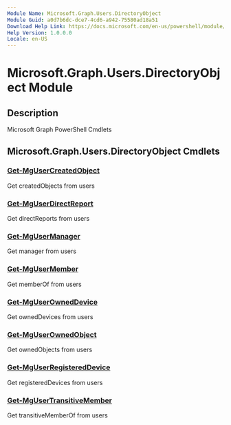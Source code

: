 ```yaml
---
Module Name: Microsoft.Graph.Users.DirectoryObject
Module Guid: a0d7b6dc-dce7-4cd6-a942-75580ad18a51
Download Help Link: https://docs.microsoft.com/en-us/powershell/module/microsoft.graph.users.directoryobject
Help Version: 1.0.0.0
Locale: en-US
---
```


# Microsoft.Graph.Users.DirectoryObject Module
## Description
Microsoft Graph PowerShell Cmdlets

## Microsoft.Graph.Users.DirectoryObject Cmdlets
### [Get-MgUserCreatedObject](Get-MgUserCreatedObject.md)
Get createdObjects from users

### [Get-MgUserDirectReport](Get-MgUserDirectReport.md)
Get directReports from users

### [Get-MgUserManager](Get-MgUserManager.md)
Get manager from users

### [Get-MgUserMember](Get-MgUserMember.md)
Get memberOf from users

### [Get-MgUserOwnedDevice](Get-MgUserOwnedDevice.md)
Get ownedDevices from users

### [Get-MgUserOwnedObject](Get-MgUserOwnedObject.md)
Get ownedObjects from users

### [Get-MgUserRegisteredDevice](Get-MgUserRegisteredDevice.md)
Get registeredDevices from users

### [Get-MgUserTransitiveMember](Get-MgUserTransitiveMember.md)
Get transitiveMemberOf from users


